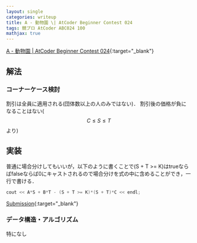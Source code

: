 ```yaml
---
layout: single
categories: writeup
title: A - 動物園 \| AtCoder Beginner Contest 024
tags: 競プロ AtCoder ABC024 100
mathjax: true
---
```


[A - 動物園 \| AtCoder Beginner Contest 024](https://beta.atcoder.jp/contests/abc024/tasks/abc024_a){:target="_blank"}

## 解法

### コーナーケース検討
割引は全員に適用される(団体数以上の人のみではない)．
割引後の価格が負になることはない($$C \le S \le T$$より)
## 実装
普通に場合分けしてもいいが，以下のように書くことで(S + T >= K)はtrueならばfalseならば0にキャストされるので場合分けを式の中に含めることができ，一行で書ける．
```cpp
cout << A*S + B*T - (S + T >= K)*(S + T)*C << endl;
```
[Submission](https://beta.atcoder.jp/contests/abc024/submissions/3088213){:target="_blank"}

### データ構造・アルゴリズム
特になし